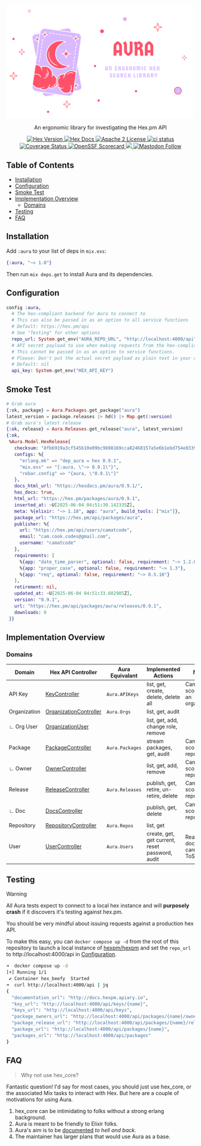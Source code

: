 <p align="center">
  <picture>
    <source media="(prefers-color-scheme: dark)" srcset="https://raw.githubusercontent.com/camatcode/aura/refs/heads/main/assets/aura-logo-dark.png">
    <source media="(prefers-color-scheme: light)" srcset="https://raw.githubusercontent.com/camatcode/aura/refs/heads/main/assets/aura-logo-light.png">
    <img alt="aura logo" src="https://raw.githubusercontent.com/camatcode/aura/refs/heads/main/assets/aura-logo-light.png" width="720">
  </picture>
</p>

<p align="center" id="top">
  An ergonomic library for investigating the Hex.pm API
</p>

<p align="center">
  <a href="https://hex.pm/packages/aura">
    <img alt="Hex Version" src="https://img.shields.io/hexpm/v/aura.svg">
  </a>
  <a href="https://hexdocs.pm/aura">
    <img alt="Hex Docs" src="http://img.shields.io/badge/hex.pm-docs-green.svg?style=flat">
  </a>
  <a href="https://opensource.org/licenses/Apache-2.0">
    <img alt="Apache 2 License" src="https://img.shields.io/hexpm/l/aura">
  </a>
  <a href="https://github.com/camatcode/aura/actions?query=branch%3Amain++">
    <img alt="ci status" src="https://github.com/camatcode/aura/workflows/ci/badge.svg">
  </a>
  <a href='https://coveralls.io/github/camatcode/aura?branch=main'>
    <img src='https://coveralls.io/repos/github/camatcode/aura/badge.svg?branch=main' alt='Coverage Status' />
  </a>
  <a href="https://scorecard.dev/viewer/?uri=github.com/camatcode/aura" target="_blank" rel="noopener noreferrer">
    <img alt="OpenSSF Scorecard" src="https://api.scorecard.dev/projects/github.com/camatcode/aura/badge">
  </a>
  <a href="https://www.bestpractices.dev/projects/10689">
    <img src="https://www.bestpractices.dev/projects/10689/badge">
  </a> 
  <a href="https://mastodon.social/@scrum_log" target="_blank" rel="noopener noreferrer">
    <img alt="Mastodon Follow" src="https://img.shields.io/badge/mastodon-%40scrum__log%40mastodon.social-purple?color=6364ff">
  </a>
</p>

## Table of Contents

- [Installation](#installation)
- [Configuration](#configuration)
- [Smoke Test](#smoke-test)
- [Implementation Overview](#implementation-overview)
    - [Domains](#domains)
- [Testing](#testing)
- [FAQ](#faq)

## Installation

Add `:aura` to your list of deps in `mix.exs`:

```elixir
{:aura, "~> 1.0"}
```

Then run `mix deps.get` to install Aura and its dependencies.

## Configuration

```elixir
config :aura,
  # The hex-compliant backend for Aura to connect to
  # This can also be passed in as an option to all service functions
  # Default: https://hex.pm/api
  # See "Testing" for other options
  repo_url: System.get_env("AURA_REPO_URL", "http://localhost:4000/api"),
  # API secret payload to use when making requests from the hex-compliant backend
  # This cannot be passed in as an option to service functions.
  # Please: Don't put the actual secret payload as plain text in your code.
  # Default: nil
  api_key: System.get_env("HEX_API_KEY")

```

## Smoke Test

```elixir
# Grab aura
{:ok, package} = Aura.Packages.get_package("aura")
latest_version = package.releases |> hd() |> Map.get(:version)
# Grab aura's latest release
{:ok, release} = Aura.Releases.get_release("aura", latest_version)
{:ok,
 %Aura.Model.HexRelease{
   checksum: "8fb6919a3cf545b10e09bc9b98169cca82468157a5e6b1ebd754e833934b02dd",
   configs: %{
     "erlang.mk" => "dep_aura = hex 0.9.1",
     "mix.exs" => "{:aura, \"~> 0.9.1\"}",
     "rebar.config" => "{aura, \"0.9.1\"}"
   },
   docs_html_url: "https://hexdocs.pm/aura/0.9.1/",
   has_docs: true,
   html_url: "https://hex.pm/packages/aura/0.9.1",
   inserted_at: ~U[2025-06-04 04:51:30.142335Z],
   meta: %{elixir: "~> 1.18", app: "aura", build_tools: ["mix"]},
   package_url: "https://hex.pm/api/packages/aura",
   publisher: %{
     url: "https://hex.pm/api/users/camatcode",
     email: "cam.cook.codes@gmail.com",
     username: "camatcode"
   },
   requirements: [
     %{app: "date_time_parser", optional: false, requirement: "~> 1.2.0"},
     %{app: "proper_case", optional: false, requirement: "~> 1.3"},
     %{app: "req", optional: false, requirement: "~> 0.5.10"}
   ],
   retirement: nil,
   updated_at: ~U[2025-06-04 04:51:33.602905Z],
   version: "0.9.1",
   url: "https://hex.pm/api/packages/aura/releases/0.9.1",
   downloads: 0
 }}
```

## Implementation Overview

### Domains

| Domain       | Hex API Controller                                                                                                          | Aura Equivalant | Implemented Actions                             | Notes                                       |
|--------------|-----------------------------------------------------------------------------------------------------------------------------|-----------------|-------------------------------------------------|---------------------------------------------|
| API Key      | [KeyController](https://github.com/hexpm/hexpm/blob/main/lib/hexpm_web/controllers/api/key_controller.ex)                   | `Aura.APIKeys`  | list, get, create, delete, delete all           | Can be scoped to an organization            |
| Organization | [OrganizationController](https://github.com/hexpm/hexpm/blob/main/lib/hexpm_web/controllers/api/organization_controller.ex) | `Aura.Orgs`     | list, get, audit                                |                                             |
| ∟ Org User   | [OrganizationUser](https://github.com/hexpm/hexpm/blob/main/lib/hexpm_web/controllers/api/organization_user_controller.ex)  |                 | list, get, add, change role, remove             |                                             |
| Package      | [PackageController](https://github.com/hexpm/hexpm/blob/main/lib/hexpm_web/controllers/api/package_controller.ex)           | `Aura.Packages` | stream packages, get, audit                     | Can be scoped to a repo                     |
| ∟ Owner      | [OwnerController](https://github.com/hexpm/hexpm/blob/main/lib/hexpm_web/controllers/api/owner_controller.ex)               |                 | list, get, add, remove                          | Can be scoped to a repo                     |
| Release      | [ReleaseController](https://github.com/hexpm/hexpm/blob/main/lib/hexpm_web/controllers/api/release_controller.ex)           | `Aura.Releases` | publish, get, retire, un-retire, delete         | Can be scoped to a repo                     |
| ∟ Doc        | [DocsController](https://github.com/hexpm/hexpm/blob/main/lib/hexpm_web/controllers/api/docs_controller.ex)                 |                 | publish, get, delete                            | Can be scoped to a repo                     |
| Repository   | [RepositoryController](https://github.com/hexpm/hexpm/blob/main/lib/hexpm_web/controllers/api/repository_controller.ex)     | `Aura.Repos`    | list, get                                       |                                             |
| User         | [UserController](https://github.com/hexpm/hexpm/blob/main/lib/hexpm_web/controllers/api/user_controller.ex)                 | `Aura.Users`    | create, get, get current, reset password, audit | Read `create` docs carefully for ToS caveat |

## Testing

> [!WARNING]
> All Aura tests expect to connect to a local hex instance
> and will **purposely crash** if it discovers it's testing against hex.pm.

You should be very mindful about issuing requests against a production hex API.

To make this easy, you can `docker compose up -d` from the root of this repository to launch a local instance
of [hexpm/hexpm](https://github.com/camatcode/hex_tiny?tab=readme-ov-file#hex_beefy) and set the `repo_url`
to http://localhost:4000/api in [Configuration](#configuration).

```bash
➜  docker compose up -d
[+] Running 1/1
 ✔ Container hex_beefy  Started                                                                                  0.1s 
➜  curl http://localhost:4000/api | jq
{
  "documentation_url": "http://docs.hexpm.apiary.io",
  "key_url": "http://localhost:4000/api/keys/{name}",
  "keys_url": "http://localhost:4000/api/keys",
  "package_owners_url": "http://localhost:4000/api/packages/{name}/owners",
  "package_release_url": "http://localhost:4000/api/packages/{name}/releases/{version}",
  "package_url": "http://localhost:4000/api/packages/{name}",
  "packages_url": "http://localhost:4000/api/packages"
}
```

## FAQ

> Why not use hex_core?

Fantastic question! I'd say for most cases, you should just use hex_core, or the associated Mix tasks to interact with
Hex. But here are a couple of motivations for using Aura.

1. hex_core can be intimidating to folks without a strong erlang background.
2. Aura is meant to be friendly to Elixir folks.
3. Aura's aim is to be [documented](https://hexdocs.pm/aura) *to hell and back*.
4. The maintainer has larger plans that would use Aura as a base.



